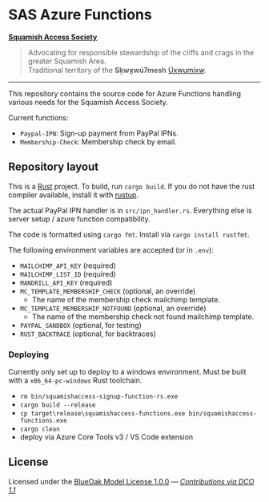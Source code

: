 # SAS Azure Functions

**[Squamish Access Society](https://squamishaccess.ca/)**
> Advocating for responsible stewardship of the cliffs and crags in the greater Squamish Area.</br>
> Traditional territory of the **Sḵwx̱wú7mesh** [Úxwumixw](https://www.squamish.net/).

----

This repository contains the source code for Azure Functions handling various needs for the Squamish Access Society.

Current functions:
- `Paypal-IPN`: Sign-up payment from PayPal IPNs.
- `Membership-Check`: Membership check by email.

## Repository layout

This is a [Rust](https://www.rust-lang.org/) project. To build, run `cargo build`. If you do not have the rust compiler available, install it with [rustup](https://rustup.rs).

The actual PayPal IPN handler is in `src/ipn_handler.rs`.
Everything else is server setup / azure function compatibility.

The code is formatted using `cargo fmt`. Install via `cargo install rustfmt`.

The following environment variables are accepted (or in `.env`):
- `MAILCHIMP_API_KEY` (required)
- `MAILCHIMP_LIST_ID` (required)
- `MANDRILL_API_KEY` (required)
- `MC_TEMPLATE_MEMBERSHIP_CHECK` (optional, an override)
    - The name of the membership check mailchimp template.
- `MC_TEMPLATE_MEMBERSHIP_NOTFOUND` (optional, an override)
    - The name of the membership check not found mailchimp template.
- `PAYPAL_SANDBOX` (optional, for testing)
- `RUST_BACKTRACE` (optional, for backtraces)

### Deploying

Currently only set up to deploy to a windows environment.
Must be built with a `x86_64-pc-windows` Rust toolchain.

- `rm bin/squamishaccess-signup-function-rs.exe`
- `cargo build --release`
- `cp target\release\squamishaccess-functions.exe bin/squamishaccess-functions.exe`
- `cargo clean`
- deploy via Azure Core Tools v3 / VS Code extension

## License

Licensed under the [BlueOak Model License 1.0.0](LICENSE.md) — _[Contributions via DCO 1.1](contributing.md#developers-certificate-of-origin)_

[Tide]: https://github.com/http-rs/tide
